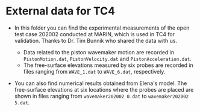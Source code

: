 # External data for TC4

- In this folder you can find the experimental measurements of the open test case 202002 conducted at MARIN, which is used in TC4 for validation. Thanks to Dr. Tim Bunnik who shared the data with us. 
  - Data related to the piston wavemaker motion are recorded in `PistonMotion.dat`, `PistonVelocity.dat` and `PistonAcceleration.dat`.  
  - The free-surface elevations measured by six probes are recorded in files ranging from `WAVE_1.dat` to `WAVE_6.dat`, respectively.
  
- You can also find numerical results obtained from Elena's model. The free-surface elevations at six locations where the probes are placed are shown in files ranging from `wavemaker202002 0.dat` to `wavemaker202002 5.dat`.
